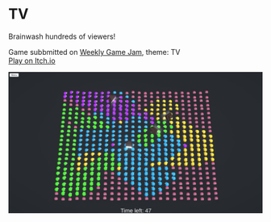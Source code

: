 # TV
Brainwash hundreds of viewers!  
  
Game subbmitted on [Weekly Game Jam](https://weeklygamejam.itch.io/), theme: TV  
[Play on Itch.io](https://exprt.itch.io/tv-brains-harvesting)  

![](Screens/screen01.jpg)

